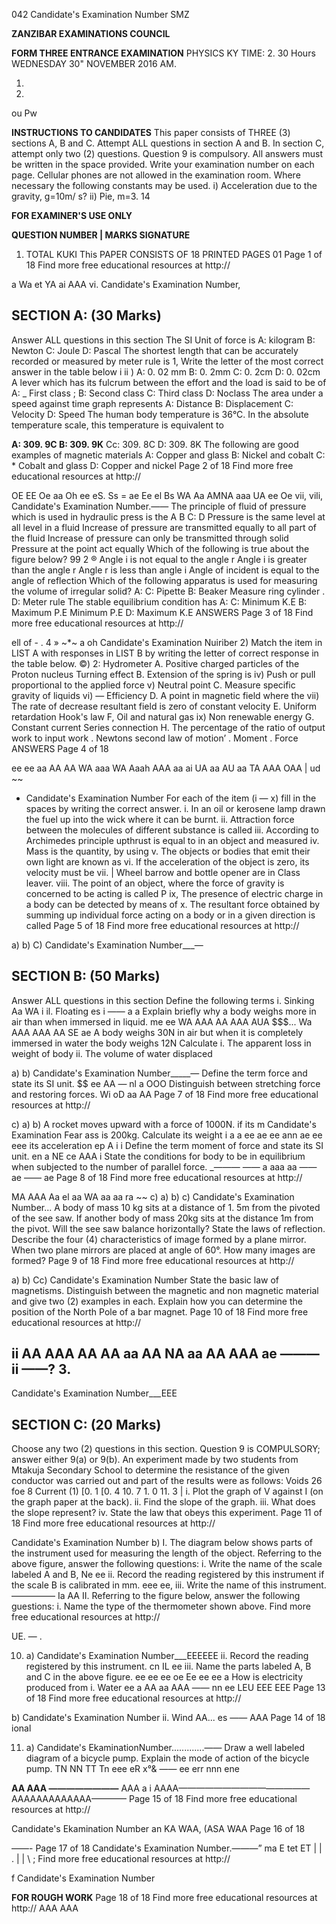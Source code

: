 042
Candidate's Examination Number
SMZ

**ZANZIBAR EXAMINATIONS COUNCIL**

**FORM THREE ENTRANCE EXAMINATION**
PHYSICS
KY TIME: 2. 30 Hours WEDNESDAY 30" NOVEMBER 2016 AM.

1.

2. 
ou Pw

**INSTRUCTIONS TO CANDIDATES**
This paper consists of THREE (3) sections A, B and C.
Attempt ALL questions in section A and B. In section C,
attempt only two (2) questions. Question 9 is compulsory.
All answers must be written in the space provided.
Write your examination number on each page.
Cellular phones are not allowed in the examination room.
Where necessary the following constants may be used.
i) Acceleration due to the gravity, g=10m/ s? ii) Pie, m=3. 14

**FOR EXAMINER'S USE ONLY**

**QUESTION NUMBER | MARKS SIGNATURE**

1. TOTAL
KUKI This PAPER CONSISTS OF 18 PRINTED PAGES
01
Page 1 of 18
Find more free educational resources at http://

a Wa et YA ai AAA
vi.
Candidate's Examination Number,

## SECTION A: (30 Marks)
Answer ALL questions in this section
The SI Unit of force is
A: kilogram B: Newton
C: Joule D: Pascal
The shortest length that can be accurately recorded or measured by meter rule is
1, Write the letter of the most correct answer in the table below i
ii
)
A: 0. 02 mm B: 0. 2mm
C: 0. 2cm D: 0. 02cm
   A lever which has its fulcrum between the effort and the load is said to be of
A: _ First class ; B: Second class
C: Third class D: Noclass
The area under a speed against time graph represents
A: Distance B: Displacement
C: Velocity D: Speed
The human body temperature is 36°C. In the absolute temperature scale,
this temperature is equivalent to

**A: 309. 9C B: 309. 9K**
Cc: 309. 8C D: 309. 8K
The following are good examples of magnetic materials
A: Copper and glass B: Nickel and cobalt
C: * Cobalt and glass D: Copper and nickel
Page 2 of 18
Find more free educational resources at http://

OE EE Oe aa Oh ee eS. Ss =
ae Ee el Bs WA Aa AMNA aaa UA ee Oe vii,
vili,
Candidate's Examination Number.——
The principle of fluid of pressure which is used in hydraulic press is the
A
B
C:
D
Pressure is the same level at all level in a fluid
Increase of pressure are transmitted equally to all part of the fluid
Increase of pressure can only be transmitted through solid
Pressure at the point act equally
Which of the following is true about the figure below?
99 2 ®
Angle i is not equal to the angle r
Angle i is greater than the angle r
Angle r is less than angle i
Angle of incident is equal to the angle of reflection
Which of the following apparatus is used for measuring the volume of irregular solid?
A:
C:
Pipette B: Beaker
Measure ring cylinder . D: Meter rule
The stable equilibrium condition has
A:
C:
Minimum K.E B: Maximum P.E
Minimum P.E D: Maximum K.E
ANSWERS
Page 3 of 18
Find more free educational resources at http://

ell of - . 4 » ~*~
a oh
Candidate's Examination Nuiriber
2) Match the item in LIST A with responses in LIST B by writing the letter of correct response in the table below.
©) 2:
Hydrometer A. Positive charged particles of the
Proton nucleus
Turning effect B. Extension of the spring is iv) Push or pull proportional to the applied force v) Neutral point C. Measure specific gravity of liquids vi) — Efficiency D. A point in magnetic field where the vii) The rate of decrease resultant field is zero of constant velocity E. Uniform retardation
Hook's law F, Oil and natural gas ix) Non renewable energy G. Constant current
Series connection H. The percentage of the ratio of output work to input work
. Newtons second law of motion’
. Moment
. Force
ANSWERS
Page 4 of 18

ee ee aa
AA AA WA aaa WA Aaah AAA aa ai UA aa AU aa TA AAA OAA
|
ud
~~
* Candidate's Examination Number
For each of the item (i — x) fill in the spaces by writing the correct answer.
i. In an oil or kerosene lamp drawn the fuel up into the wick where it can be burnt.
ii. Attraction force between the molecules of different substance is called iii. According to Archimedes principle upthrust is equal to in an object and measured iv. Mass is the quantity,
by using v. The objects or bodies that emit their own light are known as vi. If the acceleration of the object is zero, its velocity must be vii. | Wheel barrow and bottle opener are in Class leaver.
viii. The point of an object, where the force of gravity is concerned to be acting is called P
ix, The presence of electric charge in a body can be detected by means of x. The resultant force obtained by summing up individual force acting on a body or in a given direction is called
Page 5 of 18
Find more free educational resources at http://

a)
b)
C)
Candidate's Examination Number___—

## SECTION B: (50 Marks)
Answer ALL questions in this section
Define the following terms i. Sinking
Aa
WA
i il. Floating es i ——
a a
Explain briefly why a body weighs more in air than when immersed in liquid.
me ee
WA AAA
AA AAA AUA
$$$...
Wa AAA AAA AA
SE ae
   A body weighs 30N in air but when it is completely immersed in water the body weighs 12N
Calculate i. The apparent loss in weight of body ii. The volume of water displaced

a)
b)
Candidate's Examination Number_____—
Define the term force and state its SI unit.
$$
ee AA —
nl a
OOO
Distinguish between stretching force and restoring forces.
Wi oD
aa AA
Page 7 of 18
Find more free educational resources at http://

c)
a)
b)
   A rocket moves upward with a force of 1000N. if its m
Candidate's Examination Fear ass is 200kg.
Calculate its weight i a a ee ae ee ann ae ee eee its acceleration ep
A
i i
Define the term moment of force and state its SI unit.
en a
NE
ce AAA
i
State the conditions for body to be in equilibrium when subjected to the number of parallel force.
_——— ——
a aaa aa ——
ae
—— ae
Page 8 of 18
Find more free educational resources at http://

MA AAA Aa el aa WA aa aa ra
~~
c)
a)
b)
c)
Candidate's Examination Number...
   A body of mass 10 kg sits at a distance of 1. 5m from the pivoted of the see saw. If another body of mass 20kg sits at the distance 1m from the pivot. Will the see saw balance horizontally?
State the laws of reflection.
Describe the four (4) characteristics of image formed by a plane mirror.
When two plane mirrors are placed at angle of 60°. How many images are formed?
Page 9 of 18
Find more free educational resources at http://

a)
b)
Cc)
Candidate's Examination Number
State the basic law of magnetisms.
Distinguish between the magnetic and non magnetic material and give two (2) examples in each.
Explain how you can determine the position of the North Pole of a bar magnet.
Page 10 of 18
Find more free educational resources at http://

ii AA AAA AA AA aa AA NA aa AA AAA ae ——— ii ——? 3. 
-
Candidate's Examination Number___EEE

## SECTION C: (20 Marks)
Choose any two (2) questions in this section. Question 9 is
COMPULSORY; answer either 9(a) or 9(b).
An experiment made by two students from Mtakuja Secondary School to determine the resistance of the given conductor was carried out and part of the results were as follows:
Voids 26 foe 8
Current (1) [0. 1 [0. 4 10. 7 1. 0 11. 3 |
i. Plot the graph of V against I (on the graph paper at the back).
ii. Find the slope of the graph.
iii. What does the slope represent?
iv. State the law that obeys this experiment.
Page 11 of 18
Find more free educational resources at http://

Candidate's Examination Number b) I. The diagram below shows parts of the instrument used for measuring the length of the object.
Referring to the above figure, answer the following questions:
i. Write the name of the scale labeled A and B,
Ne ee ii. Record the reading registered by this instrument if the scale
   B is calibrated in mm.
eee ee,
iii. Write the name of this instrument.
————— Ia
AA
II. Referring to the figure below, answer the following guestions:
i. Name the type of the thermometer shown above.
Find more free educational resources at http://

UE.
—
.

10. a)
Candidate's Examination Number___EEEEEE
ii. Record the reading registered by this instrument.
cn IL
ee iii. Name the parts labeled A, B and C in the above figure.
ee ee ee oe Ee ee ee a
How is electricity produced from i. Water ee a AA aa AAA ——
nn ee LEU EEE EEE
Page 13 of 18
Find more free educational resources at http://

b)
Candidate's Examination Number ii. Wind
AA...
es
—— AAA
Page 14 of 18
ional

11. a)
Candidate's EkaminationNumber.............——
Draw a well labeled diagram of a bicycle pump.
Explain the mode of action of the bicycle pump.
TN NN TT Tn eee eR x°& ——
ee err nnn ene

**AA AAA ————————**
AAA a i AAAA———————————————AAAAAAAAAAAAA————
Page 15 of 18
Find more free educational resources at http://

Candidate's Ekamination Number an KA WAA, (ASA WAA
Page 16 of 18

——-
Page 17 of 18
Candidate's Examination Number.———”
ma E
tet ET
|
| .
| |
\ ;
Find more free educational resources at http://

f
Candidate's Examination Number

**FOR ROUGH WORK**
Page 18 of 18
Find more free educational resources at http://
AAA AAA